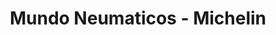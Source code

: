 ---
title: "Mundo Neumaticos - Michelin"
url: /san-fernando-del-valle-de-catamarca/mundo-neumaticos-michelin/
shop: neumáticos
---